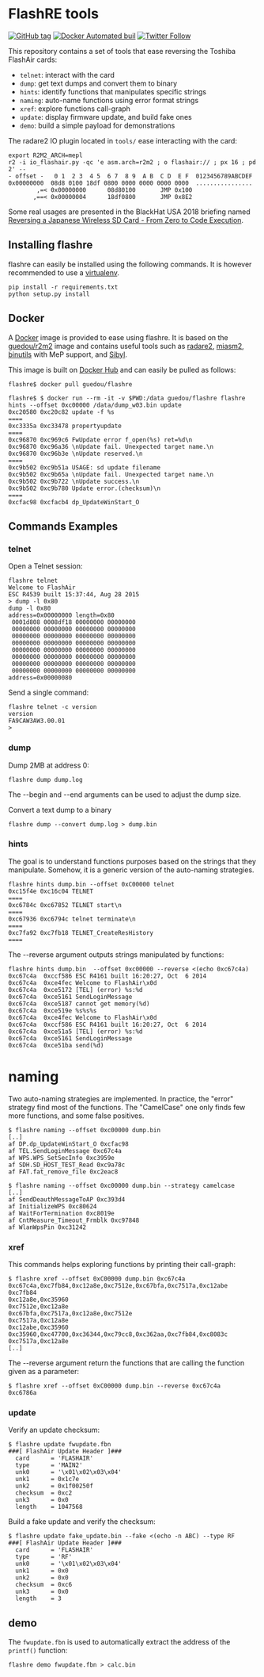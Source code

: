 # FlashRE tools

[![GitHub tag](https://img.shields.io/github/tag/guedou/flashre.svg)](https://github.com/guedou/flashre/releases)
[![Docker Automated buil](https://img.shields.io/docker/automated/guedou/flashre.svg)](https://hub.docker.com/r/guedou/flashre/)
[![Twitter Follow](https://img.shields.io/twitter/follow/guedou.svg?style=social)](https://twitter.com/intent/follow?screen_name=guedou)

This repository contains a set of tools that ease reversing the Toshiba FlashAir
cards:
- `telnet`: interact with the card
- `dump`: get text dumps and convert them to binary
- `hints`: identify functions that manipulates specific strings
- `naming`: auto-name functions using error format strings 
- `xref`: explore functions call-graph
- `update`: display firmware update, and build fake ones
- `demo`: build a simple payload for demonstrations

The radare2 IO plugin located in `tools/` ease interacting with the card:
```
export R2M2_ARCH=mepl
r2 -i io_flashair.py -qc 'e asm.arch=r2m2 ; o flashair:// ; px 16 ; pd 2' --
- offset -   0 1  2 3  4 5  6 7  8 9  A B  C D  E F  0123456789ABCDEF
0x00000000  08d8 0100 18df 0800 0000 0000 0000 0000  ................
        ,=< 0x00000000      08d80100       JMP 0x100
       ,==< 0x00000004      18df0800       JMP 0x8E2
```

Some real usages are presented in the BlackHat USA 2018 briefing named
[Reversing a Japanese Wireless SD Card - From Zero to Code
Execution](https://www.blackhat.com/us-18/briefings.html#reversing-a-japanese-wireless-sd-card-from-zero-to-code-execution).


## Installing flashre

flashre can easily be installed using the following commands. It is however
recommended to use a [virtualenv](https://virtualenv.pypa.io/).
```
pip install -r requirements.txt
python setup.py install
```

## Docker

A [Docker](https://www.docker.com/) image is provided to ease using flashre. It
is based on the [guedou/r2m2](https://github.com/guedou/r2m2) image and contains
useful tools such as [radare2](https://github.com/radare/radare2), [miasm2](https://github.com/cea-sec/miasm), [binutils](https://www.gnu.org/software/binutils/) with MeP support, and [Sibyl](https://github.com/cea-sec/Sibyl).

This image is built on [Docker Hub](https://hub.docker.com) and can easily be
pulled as follows:

```
flashre$ docker pull guedou/flashre

flashre$ $ docker run --rm -it -v $PWD:/data guedou/flashre flashre hints --offset 0xc00000 /data/dump_w03.bin update
0xc20580 0xc20c82 update -f %s
====
0xc3335a 0xc33478 propertyupdate
====
0xc96870 0xc969c6 FwUpdate error f_open(%s) ret=%d\n
0xc96870 0xc96a36 \nUpdate fail. Unexpected target name.\n
0xc96870 0xc96b3e \nUpdate reserved.\n
====
0xc9b502 0xc9b51a USAGE: sd update filename
0xc9b502 0xc9b65a \nUpdate fail. Unexpected target name.\n
0xc9b502 0xc9b722 \nUpdate success.\n
0xc9b502 0xc9b780 Update error.(checksum)\n
====
0xcfac98 0xcfacb4 dp_UpdateWinStart_O
```

## Commands Examples

### telnet

Open a Telnet session:
```
flashre telnet
Welcome to FlashAir
ESC R4539 built 15:37:44, Aug 28 2015
> dump -l 0x80
dump -l 0x80
address=0x00000000 length=0x80
 0001d808 0008df18 00000000 00000000
 00000000 00000000 00000000 00000000
 00000000 00000000 00000000 00000000
 00000000 00000000 00000000 00000000
 00000000 00000000 00000000 00000000
 00000000 00000000 00000000 00000000
 00000000 00000000 00000000 00000000
 00000000 00000000 00000000 00000000
address=0x00000080
```

Send a single command:
```
flashre telnet -c version
version
FA9CAW3AW3.00.01
> 
```

### dump

Dump 2MB at address 0:
```
flashre dump dump.log
```
The --begin and --end arguments can be used to adjust the dump size.

Convert a text dump to a binary
```
flashre dump --convert dump.log > dump.bin
```

### hints

The goal is to understand functions purposes based on the strings that they
manipulate. Somehow, it is a generic version of the auto-naming strategies.

```
flashre hints dump.bin --offset 0xC00000 telnet
0xc15f4e 0xc16c04 TELNET
====
0xc6784c 0xc67852 TELNET start\n
====
0xc67936 0xc6794c telnet terminate\n
====
0xc7fa92 0xc7fb18 TELNET_CreateResHistory
====
```

The --reverse argument outputs strings manipulated by functions:
```
flashre hints dump.bin  --offset 0xc00000 --reverse <(echo 0xc67c4a)
0xc67c4a  0xccf586 ESC R4161 built 16:20:27, Oct  6 2014
0xc67c4a  0xce4fec Welcome to FlashAir\x0d
0xc67c4a  0xce5172 [TEL] (error) %s:%d
0xc67c4a  0xce5161 SendLoginMessage
0xc67c4a  0xce5187 cannot get memory(%d)
0xc67c4a  0xce519e %s%s%s
0xc67c4a  0xce4fec Welcome to FlashAir\x0d
0xc67c4a  0xccf586 ESC R4161 built 16:20:27, Oct  6 2014
0xc67c4a  0xce51a5 [TEL] (error) %s:%d
0xc67c4a  0xce5161 SendLoginMessage
0xc67c4a  0xce51ba send(%d)
```

# naming

Two auto-naming strategies are implemented.  In practice, the "error" strategy
find most of the functions. The "CamelCase" one only finds few more functions,
and some false positives.

```
$ flashre naming --offset 0xc00000 dump.bin
[..]
af DP.dp_UpdateWinStart_O 0xcfac98
af TEL.SendLoginMessage 0xc67c4a
af WPS.WPS_SetSecInfo 0xc3959e
af SDH.SD_HOST_TEST_Read 0xc9a78c
af FAT.fat_remove_file 0xc2eac8
```

```
$ flashre naming --offset 0xc00000 dump.bin --strategy camelcase
[..]
af SendDeauthMessageToAP 0xc393d4
af InitializeWPS 0xc80624
af WaitForTermination 0xc8019e
af CntMeasure_Timeout_Frmblk 0xc97848
af WlanWpsPin 0xc31242
```

### xref

This commands helps exploring functions by printing their call-graph:
```
$ flashre xref --offset 0xC00000 dump.bin 0xc67c4a
0xc67c4a,0xc7fb84,0xc12a8e,0xc7512e,0xc67bfa,0xc7517a,0xc12abe
0xc7fb84
0xc12a8e,0xc35960
0xc7512e,0xc12a8e
0xc67bfa,0xc7517a,0xc12a8e,0xc7512e
0xc7517a,0xc12a8e
0xc12abe,0xc35960
0xc35960,0xc47700,0xc36344,0xc79cc8,0xc362aa,0xc7fb84,0xc8083c
0xc7517a,0xc12a8e
[..]
```

The --reverse argument return the functions that are calling the function given
as a parameter:
```
$ flashre xref --offset 0xC00000 dump.bin --reverse 0xc67c4a
0xc6786a
```

### update

Verify an update checksum:
```
$ flashre update fwupdate.fbn
###[ FlashAir Update Header ]### 
  card      = 'FLASHAIR'
  type      = 'MAIN2'
  unk0      = '\x01\x02\x03\x04'
  unk1      = 0x1c7e
  unk2      = 0x1f00250f
  checksum  = 0xc2
  unk3      = 0x0
  length    = 1047568
```

Build a fake update and verify the checksum:
```
$ flashre update fake_update.bin --fake <(echo -n ABC) --type RF
###[ FlashAir Update Header ]### 
  card      = 'FLASHAIR'
  type      = 'RF'
  unk0      = '\x01\x02\x03\x04'
  unk1      = 0x0
  unk2      = 0x0
  checksum  = 0xc6
  unk3      = 0x0
  length    = 3
```

## demo

The `fwupdate.fbn` is used to automatically extract the address of the `printf()`
function:
```
flashre demo fwupdate.fbn > calc.bin
```
